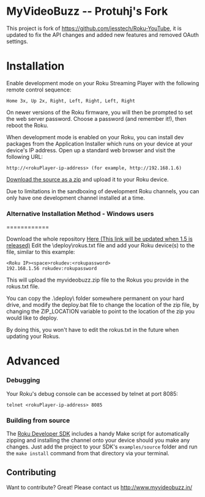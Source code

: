 MyVideoBuzz -- Protuhj's Fork
=============

This project is fork of https://github.com/jesstech/Roku-YouTube, it is updated to fix the API changes and added new features and removed OAuth settings.


Installation
============

Enable development mode on your Roku Streaming Player with the following remote 
control sequence:

    Home 3x, Up 2x, Right, Left, Right, Left, Right

On newer versions of the Roku firmware, you will then be prompted to set the web server password. Choose a password (and remember it!), then reboot the Roku.

When development mode is enabled on your Roku, you can install dev packages
from the Application Installer which runs on your device at your device's IP
address. Open up a standard web browser and visit the following URL:

    http://<rokuPlayer-ip-address> (for example, http://192.168.1.6)

[Download the source as a zip](https://github.com/Protuhj/myvideobuzz/releases/download/v1.4/MyVideoBuzz_v1_4.zip) and upload it to your Roku device.

Due to limitations in the sandboxing of development Roku channels, you can only
have one development channel installed at a time.

### Alternative Installation Method - Windows users
============

Download the whole repository [Here (This link will be updated when 1.5 is released)](https://github.com/Protuhj/myvideobuzz/archive/master.zip)
Edit the \deploy\rokus.txt file and add your Roku device(s) to the file, similar to this example:

    <Roku IP><space>rokudev:<rokupassword>
    192.168.1.56 rokudev:rokupassword

This will upload the myvideobuzz.zip file to the Rokus you provide in the rokus.txt file.

You can copy the .\deploy\ folder somewhere permanent on your hard drive, and modify the deploy.bat file to change the location of the zip file,
by changing the ZIP_LOCATION variable to point to the location of the zip you would like to deploy.

By doing this, you won't have to edit the rokus.txt in the future when updating your Rokus.

Advanced
========

### Debugging

Your Roku's debug console can be accessed by telnet at port 8085:

    telnet <rokuPlayer-ip-address> 8085

### Building from source

The [Roku Developer SDK](http://www.roku.com/developer) includes a handy Make script 
for automatically zipping and installing the channel onto your device should you make
any changes.  Just add the project to your SDK's `examples/source` folder and run the
`make install` command from that directory via your terminal.


Contributing
------------

Want to contribute? Great! Please contact us http://www.myvideobuzz.in/